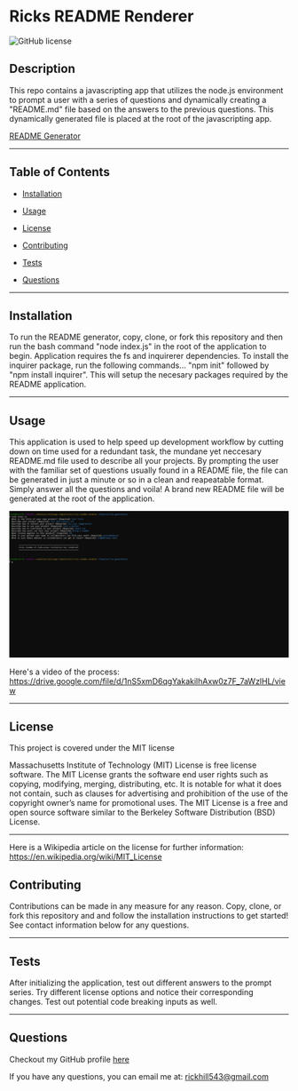 # Ricks README Renderer
  ![GitHub license](https://img.shields.io/badge/license-MIT-green.svg)

## Description

This repo contains a javascripting app that utilizes the node.js environment to prompt a user with a series of questions and dynamically creating a "README.md" file based on the answers to the previous questions. This dynamically generated file is placed at the root of the javascripting app.

[README Generator](https://rickhill543.github.io/ricks-readme-renderer/)

***

## Table of Contents

* [Installation](#installation)

* [Usage](#usage)

* [License](#license)

* [Contributing](#contributing)

* [Tests](#tests)

* [Questions](#questions)



***

## Installation

To run the README generator, copy, clone, or fork this repository and then run the bash command "node index.js" in the root of the application to begin. Application requires the fs and inquirerer dependencies. To install the inquirer package, run the following commands... "npm init" followed by "npm install inquirer". This will setup the necesary packages required by the README application.

***

## Usage 

This application is used to help speed up development workflow by cutting down on time used for a redundant task, the mundane yet neccesary README.md file used to describe all your projects. By prompting the user with the familiar set of questions usually found in a README file, the file can be generated in just a minute or so in a clean and reapeatable format. Simply answer all the questions and voila! A brand new README file will be generated at the root of the application.

![readme generator screenshot](./assets/images/screenshot.jpg)

Here's a video of the process: https://drive.google.com/file/d/1nS5xmD6qgYakakilhAxw0z7F_7aWzlHL/view

***


## License

This project is covered under the MIT license

Massachusetts Institute of Technology (MIT) License is free license software. The MIT License grants the software end user rights such as copying, modifying, merging, distributing, etc. It is notable for what it does not contain, such as clauses for advertising and prohibition of the use of the copyright owner’s name for promotional uses. The MIT License is a free and open source software similar to the Berkeley Software Distribution (BSD) License.

-------------------------------------------------------------------
Here is a Wikipedia article on the license for further information:
https://en.wikipedia.org/wiki/MIT_License



## Contributing

Contributions can be made in any measure for any reason. Copy, clone, or fork this repository and and follow the installation instructions to get started! See contact information below for any questions.

***

## Tests

After initializing the application, test out different answers to the prompt series. Try different license options and notice their corresponding changes. Test out potential code breaking inputs as well.

***

## Questions

Checkout my GitHub profile [here](https://github.com/rickhill543/)

If you have any questions, you can email me at: rickhill543@gmail.com

